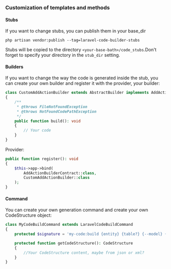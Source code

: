### Customization of templates and methods
#### Stubs
If you want to change stubs, you can publish them in your base_dir
```shell
php artisan vendor:publish --tag=laravel-code-builder-stubs
```
Stubs will be copied to the directory `<your-base-bath>/code_stubs`.Don't forget to specify your directory in the `stub_dir` setting.
#### Builders
If you want to change the way the code is generated inside the stub, you can create your own builder and register it with the provider, your builder:
```php
class CustomAddActionBuilder extends AbstractBuilder implements AddActionBuilderContract
{
    /**
     * @throws FileNotFoundException
     * @throws NotFoundCodePathException
     */
    public function build(): void
    {
        // Your code
    }
}
```
Provider:
```php
public function register(): void
{
    $this->app->bind(
        AddActionBuilderContract::class,
        CustomAddActionBuilder::class
    );
}
```
#### Command
You can create your own generation command and create your own CodeStructure object:
```php
class MyCodeBuildCommand extends LaravelCodeBuildCommand
{
    protected $signature = 'my-code:build {entity} {table?} {--model} {--request} {--addAction} {--editAction} {--request} {--controller} {--route} {--form} {--table} {--DTO} {--builders} {--has-many=*} {--has-one=*} {--belongs-to-many=*}';

    protected function getCodeStructure(): CodeStructure
    {
        //Your CodeStructure content, maybe from json or xml?
    }
}
```
